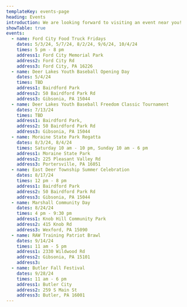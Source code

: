 ```yaml
---
templateKey: events-page
heading: Events
introduction: We are looking forward to visiting an event near you!
showTable: true
events:
  - name: Ford City Food Truck Fridays
    dates: 5/3/24, 5/7/24, 8/2/24, 9/6/24, 10/4/24
    times: 5 pm - 8 pm
    address1: Ford City Memorial Park 
    address2: Ford City Rd
    address3: Ford City, PA 16226
  - name: Deer Lakes Youth Baseball Opening Day
    dates: 5/4/24
    times: TBD
    address1: Bairdford Park
    address2: 50 Bairdford Park Rd
    address3: Gibsonia, PA 15044
  - name: Deer Lakes Youth Baseball Freedom Classic Tournament
    dates: 7/13/24
    times: TBD
    address1: Bairdford Park, 
    address2: 50 Bairdford Park Rd
    address3: Gibsonia, PA 15044
  - name: Moraine State Park Regatta
    dates: 8/3/24, 8/4/24
    times: Saturday 10 am - 10 pm, Sunday 10 am - 6 pm
    address1: Moraine State Park
    address2: 225 Pleasant Valley Rd
    address3: Portersville, PA 16051
  - name: East Deer Township Summer Celebration
    dates: 8/17/24
    times: 12 pm - 8 pm
    address1: Bairdford Park
    address2: 50 Bairdford Park Rd
    address3: Gibsonia, PA 15044
  - name: Marshall Community Day
    dates: 8/24/24
    times: 4 pm - 9:30 pm
    address1: Knob Hill Community Park
    address2: 415 Knob Rd
    address3: Wexford, PA 15090
  - name: RAW Training Patriot Brawl
    dates: 9/14/24
    times: 11 am - 5 pm
    address1: 2330 Wildwood Rd
    address2: Gibsonia, PA 15101
    address3: 
  - name: Butler Fall Festival
    dates: 9/28/24
    times: 11 am - 6 pm
    address1: Butler City
    address2: 259 S Main St
    address3: Butler, PA 16001
---
```

